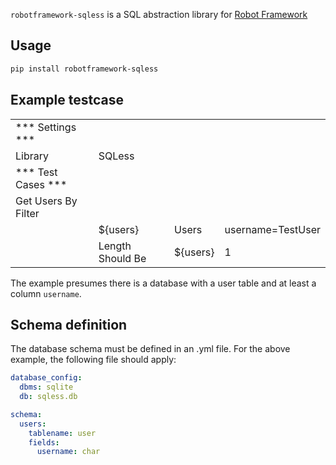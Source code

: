 ``robotframework-sqless`` is a  SQL abstraction library for [Robot Framework](https://robotframework.org/)

## Usage

```bash
pip install robotframework-sqless
```

## Example testcase
|                     |                           |                     |                       |
| ----------------    | --------------------------| ------------------- | --------------------- |
| *** Settings ***    |                           |                     |                       |
| Library             | SQLess                    |                     |                       |
| *** Test Cases ***  |                           |                     |                       |
| Get Users By Filter |                           |                     |                       |
|                     | ${users}                  | Users               | username=TestUser     |
|                     | Length Should Be          | ${users}            | 1                     |

The example presumes there is a database with a user table and at least a column `username`.

## Schema definition
The database schema must be defined in an .yml file. For the above example, the following file should apply:

```yaml
database_config:
  dbms: sqlite
  db: sqless.db

schema:
  users:
    tablename: user
    fields:
      username: char
```
